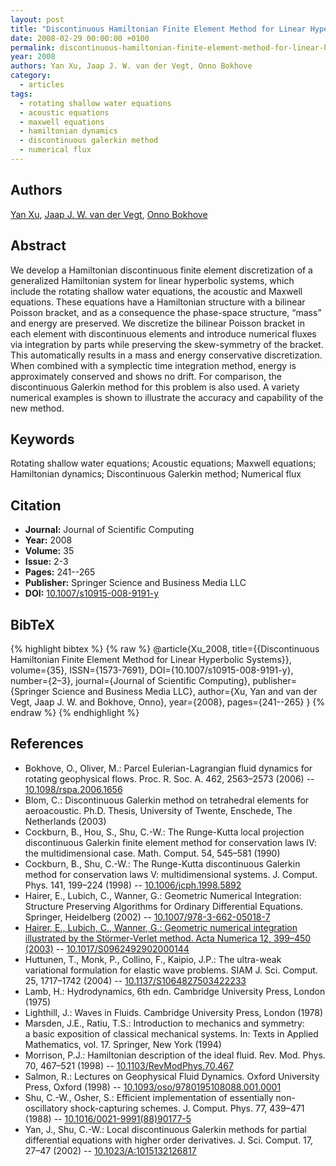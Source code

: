 ```yaml
---
layout: post
title: "Discontinuous Hamiltonian Finite Element Method for Linear Hyperbolic Systems"
date: 2008-02-29 00:00:00 +0100
permalink: discontinuous-hamiltonian-finite-element-method-for-linear-hyperbolic-systems
year: 2008
authors: Yan Xu, Jaap J. W. van der Vegt, Onno Bokhove
category:
  - articles
tags:
  - rotating shallow water equations
  - acoustic equations
  - maxwell equations
  - hamiltonian dynamics
  - discontinuous galerkin method
  - numerical flux
---
```

 
## Authors
[Yan Xu](authors/yan_xu), [Jaap J. W. van der Vegt](authors/jaap_j_w_van_der_vegt), [Onno Bokhove](authors/onno_bokhove)
 
## Abstract
We develop a Hamiltonian discontinuous finite element discretization of a generalized Hamiltonian system for linear hyperbolic systems, which include the rotating shallow water equations, the acoustic and Maxwell equations. These equations have a Hamiltonian structure with a bilinear Poisson bracket, and as a consequence the phase-space structure, “mass” and energy are preserved. We discretize the bilinear Poisson bracket in each element with discontinuous elements and introduce numerical fluxes via integration by parts while preserving the skew-symmetry of the bracket. This automatically results in a mass and energy conservative discretization. When combined with a symplectic time integration method, energy is approximately conserved and shows no drift. For comparison, the discontinuous Galerkin method for this problem is also used. A variety numerical examples is shown to illustrate the accuracy and capability of the new method.
 
## Keywords
Rotating shallow water equations; Acoustic equations; Maxwell equations; Hamiltonian dynamics; Discontinuous Galerkin method; Numerical flux
 
## Citation
- **Journal:** Journal of Scientific Computing
- **Year:** 2008
- **Volume:** 35
- **Issue:** 2-3
- **Pages:** 241--265
- **Publisher:** Springer Science and Business Media LLC
- **DOI:** [10.1007/s10915-008-9191-y](https://doi.org/10.1007/s10915-008-9191-y)
 
## BibTeX
{% highlight bibtex %}
{% raw %}
@article{Xu_2008,
  title={{Discontinuous Hamiltonian Finite Element Method for Linear Hyperbolic Systems}},
  volume={35},
  ISSN={1573-7691},
  DOI={10.1007/s10915-008-9191-y},
  number={2–3},
  journal={Journal of Scientific Computing},
  publisher={Springer Science and Business Media LLC},
  author={Xu, Yan and van der Vegt, Jaap J. W. and Bokhove, Onno},
  year={2008},
  pages={241--265}
}
{% endraw %}
{% endhighlight %}
 
## References
- Bokhove, O., Oliver, M.: Parcel Eulerian-Lagrangian fluid dynamics for rotating geophysical flows. Proc. R. Soc. A. 462, 2563–2573 (2006) -- [10.1098/rspa.2006.1656](https://doi.org/10.1098/rspa.2006.1656)
- Blom, C.: Discontinuous Galerkin method on tetrahedral elements for aeroacoustic. Ph.D. Thesis, University of Twente, Enschede, The Netherlands (2003)
- Cockburn, B., Hou, S., Shu, C.-W.: The Runge-Kutta local projection discontinuous Galerkin finite element method for conservation laws IV: the multidimensional case. Math. Comput. 54, 545–581 (1990)
- Cockburn, B., Shu, C.-W.: The Runge-Kutta discontinuous Galerkin method for conservation laws V: multidimensional systems. J. Comput. Phys. 141, 199–224 (1998) -- [10.1006/jcph.1998.5892](https://doi.org/10.1006/jcph.1998.5892)
- Hairer, E., Lubich, C., Wanner, G.: Geometric Numerical Integration: Structure Preserving Algorithms for Ordinary Differential Equations. Springer, Heidelberg (2002) -- [10.1007/978-3-662-05018-7](https://doi.org/10.1007/978-3-662-05018-7)
- [Hairer, E., Lubich, C., Wanner, G.: Geometric numerical integration illustrated by the Störmer-Verlet method. Acta Numerica 12, 399–450 (2003)](geometric-numerical-integration-illustrated-by-the-stormer-verlet-method) -- [10.1017/S0962492902000144](https://doi.org/10.1017/S0962492902000144)
- Huttunen, T., Monk, P., Collino, F., Kaipio, J.P.: The ultra-weak variational formulation for elastic wave problems. SIAM J. Sci. Comput. 25, 1717–1742 (2004) -- [10.1137/S1064827503422233](https://doi.org/10.1137/S1064827503422233)
- Lamb, H.: Hydrodynamics, 6th edn. Cambridge University Press, London (1975)
- Lighthill, J.: Waves in Fluids. Cambridge University Press, London (1978)
- Marsden, J.E., Ratiu, T.S.: Introduction to mechanics and symmetry: a basic exposition of classical mechanical systems. In: Texts in Applied Mathematics, vol. 17. Springer, New York (1994)
- Morrison, P.J.: Hamiltonian description of the ideal fluid. Rev. Mod. Phys. 70, 467–521 (1998) -- [10.1103/RevModPhys.70.467](https://doi.org/10.1103/RevModPhys.70.467)
- Salmon, R.: Lectures on Geophysical Fluid Dynamics. Oxford University Press, Oxford (1998) -- [10.1093/oso/9780195108088.001.0001](https://doi.org/10.1093/oso/9780195108088.001.0001)
- Shu, C.-W., Osher, S.: Efficient implementation of essentially non-oscillatory shock-capturing schemes. J. Comput. Phys. 77, 439–471 (1988) -- [10.1016/0021-9991(88)90177-5](https://doi.org/10.1016/0021-9991(88)90177-5)
- Yan, J., Shu, C.-W.: Local discontinuous Galerkin methods for partial differential equations with higher order derivatives. J. Sci. Comput. 17, 27–47 (2002) -- [10.1023/A:1015132126817](https://doi.org/10.1023/A:1015132126817)

